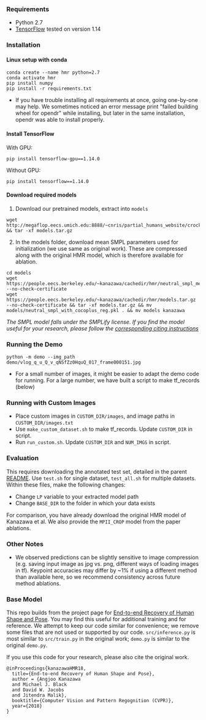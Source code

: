 ### Requirements
- Python 2.7
- [TensorFlow](https://www.tensorflow.org/) tested on version 1.14

### Installation

#### Linux setup with conda
```
conda create --name hmr python=2.7
conda activate hmr
pip install numpy
pip install -r requirements.txt
```

- If you have trouble installing all requirements at once, going one-by-one may help. We sometimes noticed an error message print "failed building wheel for opendr" while installing, but later in the same installation, opendr was able to install properly.

#### Install TensorFlow
With GPU:
```
pip install tensorflow-gpu==1.14.0
```
Without GPU:
```
pip install tensorflow==1.14.0
```

#### Download required models
1. Download our pretrained models, extract into `models`
```
wget http://megaflop.eecs.umich.edu:8888/~cnris/partial_humans_website/crockwell.github.io/hmr/models.tar.gz && tar -xf models.tar.gz
```
2. In the models folder, download mean SMPL parameters used for initialization (we use same as original work). These are compressed along with the original HMR model, which is therefore available for ablation. 
```
cd models
wget https://people.eecs.berkeley.edu/~kanazawa/cachedir/hmr/neutral_smpl_mean_params.h5 --no-check-certificate
wget https://people.eecs.berkeley.edu/~kanazawa/cachedir/hmr/models.tar.gz --no-check-certificate && tar -xf models.tar.gz && mv models/neutral_smpl_with_cocoplus_reg.pkl . && mv models kanazawa
```
*The SMPL model falls under the SMPLify license. If you find the model useful for your research, please follow the [corresponding citing instructions](https://github.com/classner/up/blob/master/3dfit/README.md)*

### Running the Demo
```
python -m demo --img_path demo/vlog_q_u_Q_v_qNSfZz0HquQ_017_frame000151.jpg
```
- For a small number of images, it might be easier to adapt the demo code for running. For a large number,
we have built a script to make tf_records (below)

### Running with Custom Images
- Place custom images in `CUSTOM_DIR/images`, and image paths in `CUSTOM_DIR/images.txt`
- Use `make_custom_dataset.sh` to make tf_records. Update `CUSTOM_DIR` in script.
- Run `run_custom.sh`. Update `CUSTOM_DIR` and `NUM_IMGS` in script. 

### Evaluation
This requires downloading the annotated test set, detailed in the parent [README](https://github.com/crockwell/partial_humans/blob/master/README.md).
Use `test.sh` for single dataset, `test_all.sh` for multiple datasets. Within these files, make the following changes:
- Change `LP` variable to your extracted model path
- Change `BASE_DIR` to the folder in which your data exists

For comparison, you have already download the original HMR model of Kanazawa et al. We also provide the `MPII_CROP` model from the paper ablations.

### Other Notes
- We observed predictions can be slightly sensitive to image compression (e.g. saving input image as jpg vs. png, different ways of loading images in tf). Keypoint accuracies may differ by ~1% if using a different method than available here, so we recommend consistency across future method ablations.

### Base Model
This repo builds from the project page for [End-to-end Recovery of Human Shape and Pose](https://github.com/akanazawa/hmr). You may find this useful for additional training and for reference. We attempt to keep our code similar for convenience; we remove some files that are not used or supported by our code. `src/inference.py` is most similar to `src/train.py` in the original work; `demo.py` is similar to the original `demo.py`. 

If you use this code for your research, please also cite the original work.
```
@inProceedings{kanazawaHMR18,
  title={End-to-end Recovery of Human Shape and Pose},
  author = {Angjoo Kanazawa
  and Michael J. Black
  and David W. Jacobs
  and Jitendra Malik},
  booktitle={Computer Vision and Pattern Regognition (CVPR)},
  year={2018}
}
```


